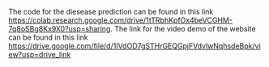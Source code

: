 The code for the diesease prediction can be found in this link https://colab.research.google.com/drive/1tTRbhKpfOx4beVCGHM-7q8oSBg8Kx9X0?usp=sharing.
The link for the video demo of the website can be found in this link https://drive.google.com/file/d/1IVdOD7gSTHrGEQGpjFVdvlwNqhsdeBpk/view?usp=drive_link
